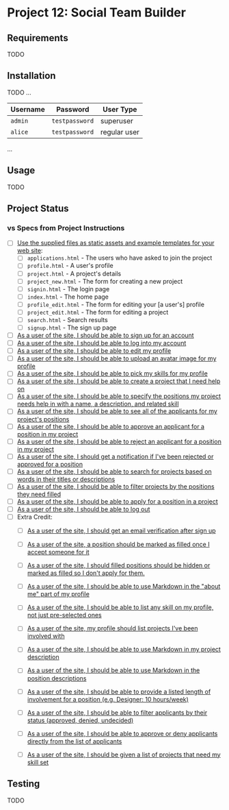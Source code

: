 Project 12: Social Team Builder
===============================

Requirements
------------

TODO


Installation
------------

TODO
...

Username | Password       | User Type
---------|----------------|-----------
`admin`  | `testpassword` | superuser
`alice`  | `testpassword` | regular user

...

Usage
-----

TODO


Project Status
--------------

### vs Specs from Project Instructions ###

- [ ] [Use the supplied files as static assets and example templates for your web site][giss01]:
  - [ ] `applications.html` - The users who have asked to join the project
  - [ ] `profile.html` - A user's profile
  - [ ] `project.html` - A project's details
  - [ ] `project_new.html` - The form for creating a new project
  - [ ] `signin.html` - The login page
  - [ ] `index.html` - The home page
  - [ ] `profile_edit.html` - The form for editing your [a user's] profile
  - [ ] `project_edit.html` - The form for editing a project
  - [ ] `search.html` - Search results
  - [ ] `signup.html` - The sign up page
- [ ] [As a user of the site, I should be able to sign up for an account][giss02]
- [ ] [As a user of the site, I should be able to log into my account][giss03]
- [ ] [As a user of the site, I should be able to edit my profile][giss04]
- [ ] [As a user of the site, I should be able to upload an avatar image for my profile][giss05]
- [ ] [As a user of the site, I should be able to pick my skills for my profile][giss06]
- [ ] [As a user of the site, I should be able to create a project that I need help on][giss07]
- [ ] [As a user of the site, I should be able to specify the positions my project needs help in with a name, a description, and related skill][giss08]
- [ ] [As a user of the site, I should be able to see all of the applicants for my project's positions][giss09]
- [ ] [As a user of the site, I should be able to approve an applicant for a position in my project][giss10]
- [ ] [As a user of the site, I should be able to reject an applicant for a position in my project][giss11]
- [ ] [As a user of the site, I should get a notification if I've been rejected or approved for a position][giss12]
- [ ] [As a user of the site, I should be able to search for projects based on words in their titles or descriptions][giss13]
- [ ] [As a user of the site, I should be able to filter projects by the positions they need filled][giss14]
- [ ] [As a user of the site, I should be able to apply for a position in a project][giss15]
- [ ] [As a user of the site, I should be able to log out][giss16]
- [ ] Extra Credit:
  - [ ] [As a user of the site, I should get an email verification after sign up][giss17]
  - [ ] [As a user of the site, a position should be marked as filled once I accept someone for it][giss18]
  - [ ] [As a user of the site, I should filled positions should be hidden or marked as filled so I don't apply for them.][giss19]
  - [ ] [As a user of the site, I should be able to use Markdown in the "about me" part of my profile][giss20]
  - [ ] [As a user of the site, I should be able to list any skill on my profile, not just pre-selected ones][giss21]
  - [ ] [As a user of the site, my profile should list projects I've been involved with][giss22]
  - [ ] [As a user of the site, I should be able to use Markdown in my project description][giss23]
  - [ ] [As a user of the site, I should be able to use Markdown in the position descriptions][giss24]
  - [ ] [As a user of the site, I should be able to provide a listed length of involvement for a position (e.g. Designer: 10 hours/week)][giss25]
  - [ ] [As a user of the site, I should be able to filter applicants by their status (approved, denied, undecided)][giss26]
  - [ ] [As a user of the site, I should be able to approve or deny applicants directly from the list of applicants][giss27]
  - [ ] [As a user of the site, I should be given a list of projects that need my skill set][giss28]


Testing
-------

TODO



[giss01]: https://github.com/Crossroadsman/treehouse-techdegree-python-project12/issues/1
[giss02]: https://github.com/Crossroadsman/treehouse-techdegree-python-project12/issues/2
[giss03]: https://github.com/Crossroadsman/treehouse-techdegree-python-project12/issues/3
[giss04]: https://github.com/Crossroadsman/treehouse-techdegree-python-project12/issues/4
[giss05]: https://github.com/Crossroadsman/treehouse-techdegree-python-project12/issues/5
[giss06]: https://github.com/Crossroadsman/treehouse-techdegree-python-project12/issues/6
[giss07]: https://github.com/Crossroadsman/treehouse-techdegree-python-project12/issues/7
[giss08]: https://github.com/Crossroadsman/treehouse-techdegree-python-project12/issues/8
[giss09]: https://github.com/Crossroadsman/treehouse-techdegree-python-project12/issues/9
[giss10]: https://github.com/Crossroadsman/treehouse-techdegree-python-project12/issues/10
[giss11]: https://github.com/Crossroadsman/treehouse-techdegree-python-project12/issues/11
[giss12]: https://github.com/Crossroadsman/treehouse-techdegree-python-project12/issues/12
[giss13]: https://github.com/Crossroadsman/treehouse-techdegree-python-project12/issues/13
[giss14]: https://github.com/Crossroadsman/treehouse-techdegree-python-project12/issues/14
[giss15]: https://github.com/Crossroadsman/treehouse-techdegree-python-project12/issues/15
[giss16]: https://github.com/Crossroadsman/treehouse-techdegree-python-project12/issues/16
[giss17]: https://github.com/Crossroadsman/treehouse-techdegree-python-project12/issues/17
[giss18]: https://github.com/Crossroadsman/treehouse-techdegree-python-project12/issues/18
[giss19]: https://github.com/Crossroadsman/treehouse-techdegree-python-project12/issues/19
[giss20]: https://github.com/Crossroadsman/treehouse-techdegree-python-project12/issues/20
[giss21]: https://github.com/Crossroadsman/treehouse-techdegree-python-project12/issues/21
[giss22]: https://github.com/Crossroadsman/treehouse-techdegree-python-project12/issues/22
[giss23]: https://github.com/Crossroadsman/treehouse-techdegree-python-project12/issues/23
[giss24]: https://github.com/Crossroadsman/treehouse-techdegree-python-project12/issues/24
[giss25]: https://github.com/Crossroadsman/treehouse-techdegree-python-project12/issues/25
[giss26]: https://github.com/Crossroadsman/treehouse-techdegree-python-project12/issues/26
[giss27]: https://github.com/Crossroadsman/treehouse-techdegree-python-project12/issues/27
[giss28]: https://github.com/Crossroadsman/treehouse-techdegree-python-project12/issues/28
